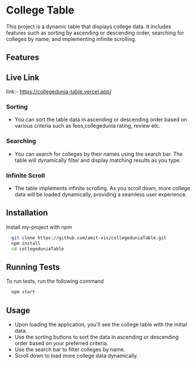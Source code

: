 # College Table
This project is a dynamic table that displays college data. It includes features such as sorting by ascending or descending order, searching for colleges by name, and implementing infinite scrolling.

## Features

## Live Link

link:- https://collegedunia-table.vercel.app/

### Sorting

* You can sort the table data in ascending or descending order based on various criteria such as fees,collegedunia rating, review etc.

### Searching

* You can search for colleges by their names using the search bar. The table will dynamically filter and display matching results as you type.

### Infinite Scroll

* The table implements infinite scrolling. As you scroll down, more college data will be loaded dynamically, providing a seamless user experience.

## Installation

Install my-project with npm

```bash
  git clone https://github.com/amit-vis/collegeduniaTable.git
  npm install
  cd collegeduniaTable
```
    
## Running Tests

To run tests, run the following command

```bash
  npm start
```

## Usage
* Upon loading the application, you'll see the college table with the initial data.
* Use the sorting buttons to sort the data in ascending or descending order based on your preferred criteria.
* Use the search bar to filter colleges by name.
* Scroll down to load more college data dynamically.